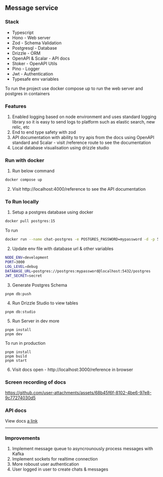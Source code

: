 ## Message service

### Stack

- Typescript
- Hono - Web server
- Zod - Schema Validation
- Postgresql - Database
- Drizzle - ORM
- OpenAPI & Scalar - API docs
- Stoker - OpenAPI Utils
- Pino - Logger
- Jwt - Authentication
- Typesafe env variables

To run the project use docker compose up to run the web server and postgres in containers

### Features

1. Enabled logging based on node environment and uses standard logging library so it is easy to send logs to platform such as elastic search, new relic, etc
2. End to end type safety with zod
3. API documentation with ability to try apis from the docs using OpenAPI standard and Scalar - visit /reference route to see the documentation
4. Local database visualisation using drizzle studio

### Run with docker

1. Run below command

```sh
docker compose up
```

2. Visit http://localhost:4000/reference to see the API documentation

### To Run locally

1. Setup a postgres database using docker

```sh
docker pull postgres:15
```

To run

```sh
docker run --name chat-postgres -e POSTGRES_PASSWORD=mypassword -d -p 5432:5432 postgres
```

2. Update env file with database url & other variables

```sh
NODE_ENV=development
PORT=3000
LOG_LEVEL=debug
DATABASE_URL=postgres://postgres:mypassword@localhost:5432/postgres
JWT_SECRET=secret
```

3. Generate Postgres Schema

```
pnpm db:push
```

4. Run Drizzle Studio to view tables

```
pnpm db:studio
```

5. Run Server in dev more

```
pnpm install
pnpm dev
```

To run in production

```
pnpm install
pnpm build
pnpm start
```

6. Visit docs open - http://localhost:3000/reference in browser

### Screen recording of docs

https://github.com/user-attachments/assets/68b45f6f-8102-4be6-97e8-9c77274030d5


### API docs

View docs [a link](https://github.com/akashmane2209/message-service/tree/main/docs/api.md)

---

### Improvements

1. Implement message queue to asyncrounously process messages with Kafka
2. Implement sockets for realtime connection
3. More roboust user authentication
4. User logged in user to create chats & messages
